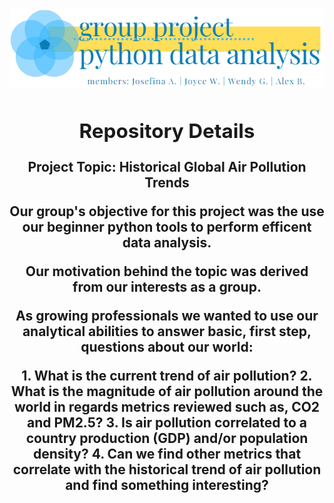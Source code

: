 <div align="center">
 <a  href="https://github.com/JosefinaAureaAmaro/00_Project_Python_DataAnalysis/blob/master/Coding_bootcamp_Team14_Air_Pollution_Presentation.  pdf">
 <img src="https://github.com/JosefinaAureaAmaro/00_Project_Python_DataAnalysis/blob/master/images/readme_header_img_2.PNG"></a>
 <h2><h2/>

<div>
 <h2> Repository Details </h2>
 
 <p><b> Project Topic:</b> Historical Global Air Pollution Trends </p>
 <p>Our group's objective for this project was the use our beginner python tools to perform efficent data analysis.</p>
 <p> Our motivation behind the topic was derived from our interests as a group.</p>
 <p>As growing  professionals we wanted to use our analytical abilities to answer basic, first step, questions about our world:</p>
   1. What is the current trend of air pollution?
   2. What is the magnitude of air pollution around the world  in regards metrics reviewed such as, CO2 and PM2.5?
   3. Is air pollution correlated to a country production (GDP) and/or population density?
   4. Can we find other metrics that correlate with the historical trend of air pollution and find something interesting?
